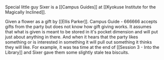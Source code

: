 Special little guy
Sixer is a [[Campus Guides]] at [[Kyokuse Institute for the Magically Inclined]]. 

Given a flower as a gift by [[Ellis Parker]]. Campus Guide - 666666 accepts gifts from the party but does not know how gift giving works. It assumes that what is given is meant to be stored in it's pocket dimension and will put just about anything in there. And when it hears that the party likes something or is interested in something it will pull out something it thinks they will like. 
For example, it was tea time at the end of [[Session 3 - Into the Library]] and Sixer gave them some slightly stale tea biscuits.